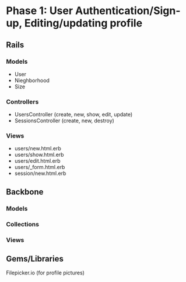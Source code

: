 # Phase 1: User Authentication/Sign-up, Editing/updating profile

## Rails
### Models
* User
* Nieghborhood
* Size

### Controllers
* UsersController (create, new, show, edit, update)
* SessionsController (create, new, destroy)

### Views
* users/new.html.erb
* users/show.html.erb
* users/edit.html.erb
* users/_form.html.erb
* session/new.html.erb

## Backbone
### Models

### Collections

### Views

## Gems/Libraries
Filepicker.io (for profile pictures)


